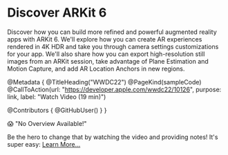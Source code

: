 # Discover ARKit 6

Discover how you can build more refined and powerful augmented reality apps with ARKit 6. We'll explore how you can create AR experiences rendered in 4K HDR and take you through camera settings customizations for your app. We'll also share how you can export high-resolution still images from an ARKit session, take advantage of Plane Estimation and Motion Capture, and add AR Location Anchors in new regions.

@Metadata {
   @TitleHeading("WWDC22")
   @PageKind(sampleCode)
   @CallToAction(url: "https://developer.apple.com/wwdc22/10126", purpose: link, label: "Watch Video (19 min)")

   @Contributors {
      @GitHubUser(<replace this with your GitHub handle>)
   }
}

😱 "No Overview Available!"

Be the hero to change that by watching the video and providing notes! It's super easy:
 [Learn More…](https://wwdcnotes.com/documentation/wwdcnotes/contributing)
